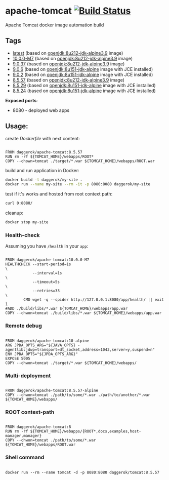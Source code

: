 # apache-tomcat [![Build Status](https://travis-ci.org/daggerok/apache-tomcat.svg?branch=master)](https://travis-ci.org/daggerok/apache-tomcat)
Apache Tomcat docker image automation build

## Tags

- [latest](https://github.com/daggerok/apache-tomcat/blob/master/Dockerfile) (based on [openjdk:8u212-jdk-alpine3.9](https://hub.docker.com/_/openjdk/) image)
- [10.0.0-M7](https://github.com/daggerok/apache-tomcat/blob/10.0.0-M7/Dockerfile) (based on [openjdk:8u212-jdk-alpine3.9](https://hub.docker.com/_/openjdk/) image)
- [9.0.37](https://github.com/daggerok/apache-tomcat/blob/9.0.37/Dockerfile) (based on [openjdk:8u212-jdk-alpine3.9](https://hub.docker.com/_/openjdk/) image)
- [9.0.6](https://github.com/daggerok/apache-tomcat/blob/9.0.6/Dockerfile) (based on [openjdk:8u151-jdk-alpine](https://hub.docker.com/_/openjdk/) image with JCE installed)
- [9.0.2](https://github.com/daggerok/apache-tomcat/blob/9.0.2/Dockerfile) (based on [openjdk:8u151-jdk-alpine](https://hub.docker.com/_/openjdk/) image with JCE installed)
- [8.5.57](https://github.com/daggerok/apache-tomcat/blob/8.5.57/Dockerfile) (based on [openjdk:8u212-jdk-alpine3.9](https://hub.docker.com/_/openjdk/) image)
- [8.5.29](https://github.com/daggerok/apache-tomcat/blob/8.5.29/Dockerfile) (based on [openjdk:8u151-jdk-alpine](https://hub.docker.com/_/openjdk/) image with JCE installed)
- [8.5.24](https://github.com/daggerok/apache-tomcat/blob/8.5.24/Dockerfile) (based on [openjdk:8u151-jdk-alpine](https://hub.docker.com/_/openjdk/) image with JCE installed)

**Exposed ports**:

- 8080 - deployed web apps

## Usage:

create _Dockerfile_ with next content:

```

FROM daggerok/apache-tomcat:8.5.57
RUN rm -rf ${TOMCAT_HOME}/webapps/ROOT*
COPY --chown=tomcat ./target/*.war ${TOMCAT_HOME}/webapps/ROOT.war

```

build and run application in Docker:

```bash
docker build -t daggerok/my-site .
docker run --name my-site --rm -it -p 8080:8080 daggerok/my-site
```

test if it's works and hosted from root context path:

```bash
curl 0:8080/
```

cleanup:

```bash
docker stop my-site
```

### Health-check

Assuming you have `/health` in your `app`:

```

FROM daggerok/apache-tomcat:10.0.0-M7
HEALTHCHECK --start-period=1s                                             \
            --interval=1s                                                 \
            --timeout=5s                                                  \
            --retries=33                                                  \
        CMD wget -q --spider http://127.0.0.1:8080/app/health/ || exit 1
#ADD ./build/libs/*.war ${TOMCAT_HOME}/webapps/app.war
COPY --chwon=tomcat ./build/libs/*.war ${TOMCAT_HOME}/webapps/app.war

```

### Remote debug

```

FROM daggerok/apache-tomcat:10-alpine
ARG JPDA_OPTS_ARG="${JAVA_OPTS} -agentlib:jdwp=transport=dt_socket,address=1043,server=y,suspend=n"
ENV JPDA_OPTS="${JPDA_OPTS_ARG}"
EXPOSE 5005
COPY --chwon=tomcat ./target/*.war ${TOMCAT_HOME}/webapps/

```

### Multi-deployment

```

FROM daggerok/apache-tomcat:8.5.57-alpine
COPY --chwon=tomcat ./path/to/some/*.war ./path/to/another/*.war ${TOMCAT_HOME}/webapps/

```

### ROOT context-path

```

FROM daggerok/apache-tomcat:8
RUN rm -rf ${TOMCAT_HOME}/webapps/{ROOT*,docs,examples,host-manager,manager}
COPY --chwon=tomcat ./path/to/some/*.war ${TOMCAT_HOME}/webapps/ROOT.war

```

### Shell command

```

docker run --rm --name tomcat -d -p 8080:8080 daggerok/tomcat:8.5.57

```
